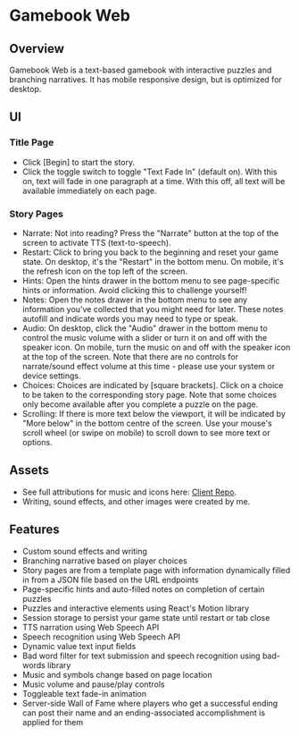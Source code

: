 # Gamebook Web

## Overview
Gamebook Web is a text-based gamebook with interactive puzzles and branching narratives. It has mobile responsive design, but is optimized for desktop.  

## UI
### Title Page
- Click [Begin] to start the story.
- Click the toggle switch to toggle "Text Fade In" (default on). With this on, text will fade in one paragraph at a time. With this off, all text will be available immediately on each page.

### Story Pages
- Narrate: Not into reading? Press the "Narrate" button at the top of the screen to activate TTS (text-to-speech).
- Restart: Click to bring you back to the beginning and reset your game state. On desktop, it's the "Restart" in the bottom menu. On mobile, it's the refresh icon on the top left of the screen.
- Hints: Open the hints drawer in the bottom menu to see page-specific hints or information. Avoid clicking this to challenge yourself!
- Notes: Open the notes drawer in the bottom menu to see any information you've collected that you might need for later. These notes autofill and indicate words you may need to type or speak.
- Audio: On desktop, click the "Audio" drawer in the bottom menu to control the music volume with a slider or turn it on and off with the speaker icon. On mobile, turn the music on and off with the speaker icon at the top of the screen. Note that there are no controls for narrate/sound effect volume at this time - please use your system or device settings.
- Choices: Choices are indicated by [square brackets]. Click on a choice to be taken to the corresponding story page. Note that some choices only become available after you complete a puzzle on the page.
- Scrolling: If there is more text below the viewport, it will be indicated by "More below" in the bottom centre of the screen. Use your mouse's scroll wheel (or swipe on mobile) to scroll down to see more text or options.

## Assets
- See full attributions for music and icons here: [Client Repo](https://github.com/lmolsen/lisa-olsen-capstone/tree/develop/capstone-client).
- Writing, sound effects, and other images were created by me.

## Features
- Custom sound effects and writing
- Branching narrative based on player choices
- Story pages are from a template page with information dynamically filled in from a JSON file based on the URL endpoints
- Page-specific hints and auto-filled notes on completion of certain puzzles
- Puzzles and interactive elements using React's Motion library
- Session storage to persist your game state until restart or tab close
- TTS narration using Web Speech API
- Speech recognition using Web Speech API
- Dynamic value text input fields
- Bad word filter for text submission and speech recognition using bad-words library
- Music and symbols change based on page location
- Music volume and pause/play controls
- Toggleable text fade-in animation 
- Server-side Wall of Fame where players who get a successful ending can post their name and an ending-associated accomplishment is applied for them
